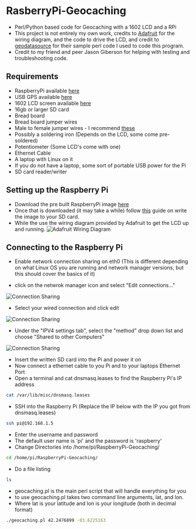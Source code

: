 
RasberryPi-Geocaching
=====================

- Perl/Python based code for Geocaching with a 1602 LCD and a RPi 
- This project is not entirely my own work, credits to [Adafruit](https://learn.adafruit.com/drive-a-16x2-lcd-directly-with-a-raspberry-pi/wiring) for the wiring diagram, and the code to drive the LCD, and credit to [geodatasource](http://www.geodatasource.com/developers/perl) for their sample perl code I used to code this program.
- Credit to my friend and peer Jason Giberson for helping with testing and troubleshooting code. 

Requirements
------------
  - RaspberryPi available [here](http://www.amazon.com/RASPBERRY-MODEL-756-8308-Raspberry-Pi/dp/B009SQQF9C/ref=sr_1_1?ie=UTF8&qid=1404096520&sr=8-1&keywords=raspberry+pi)
  - USB GPS available [here](http://www.amazon.com/GlobalSat-BU-353-USB-GPS-Receiver/dp/B000PKX2KA/ref=sr_1_2?ie=UTF8&qid=1404094736&sr=8-2&keywords=usb+gps)
  - 1602 LCD screen available [here](http://www.amazon.com/microtivity-IM161-Module-White-Backlight/dp/B0059H60SK/ref=sr_1_1?ie=UTF8&qid=1404096445&sr=8-1&keywords=1602+lcd)
  - 16gb or larger SD card
  - Bread board 
  - Bread board jumper wires 
  - Male to female jumper wires - I recommend [these](http://www.amazon.com/Phantom-YoYo-dupont-cable-female/dp/B00A6SOGC4/ref=sr_1_1?ie=UTF8&qid=1404096663&sr=8-1&keywords=male+to+female+jumper+wire)
  - Possibly a soldering iron (Depends on the LCD, some come pre-soldered)
  - Potentiometer (Some LCD's come with one)
  - Ethernet Cable
  - A laptop with Linux on it
  - If you do not have a laptop, some sort of portable USB power for the Pi
  - SD card reader/writer

Setting up the Raspberry Pi
--------------------------
- Download the pre built RaspberryPi image [here](https://drive.google.com/file/d/0B1QwSWI7WxfpeEpNaWZlZmxWX1E/edit?usp=sharing)
- Once that is downloaded (it may take a while) follow [this](http://elinux.org/RPi_Easy_SD_Card_Setup) guide on write the image to your SD card.
- While the use the wiring diagram provided by Adafruit to get the LCD up and running.
![Adafruit Wiring Diagram](https://learn.adafruit.com/system/assets/assets/000/001/729/medium800/raspberry_pi_pi-char-lcd.gif?1396775803 "Adafruit Wiring Diagram")

Connecting to the Raspberry Pi
------------------------------
- Enable network connection sharing on eth0 (This is different depending on what Linux OS you are running and network manager versions, but this should cover the basics of it)

- click on the netwrok manager icon and select "Edit connections..."
 
![Connection Sharing](http://i.stack.imgur.com/0DrKe.png "Connection Sharing")
- Select your wired connection and click edit
 
![Connection Sharing](http://i.stack.imgur.com/NsSUr.png "Connection Sharing")
- Under the "IPV4 settings tab", select the "method" drop down list and choose "Shared to other Computers"
 
![Connection Sharing](http://i.stack.imgur.com/AoLa3.png "Connection Sharing")
 
- Insert the written SD card into the Pi and power it on
- Now connect a ethernet cable to you Pi and to your laptops Ethernet Port
- Open a terminal and cat dnsmasq.leases to find the Raspberry Pi's IP address
```sh 
cat /var/lib/misc/dnsmasq.leases 
```
- SSH into the Raspberry Pi (Replace the IP below with the IP you got from dnsmasq.leases)
```sh 
ssh pi@192.168.1.5
```
- Enter the username and password
- The default user name is 'pi' and the password is 'raspberry'
- Change Directories into /home/pi/RaspberryPi-Geocaching/
```sh 
cd /home/pi/RaspberryPi-Geocaching/ 
```
- Do a file listing 
```sh 
ls 
```
- geocaching.pl is the main perl script that will handle everything for you
- to use geocaching.pl takes two command line arguments, lat, and lon.
- Where lat is your latitude and lon is your longitude (both in decimal format)
```sh 
./geocaching.pl 42.2476899 -83.6225163
```



